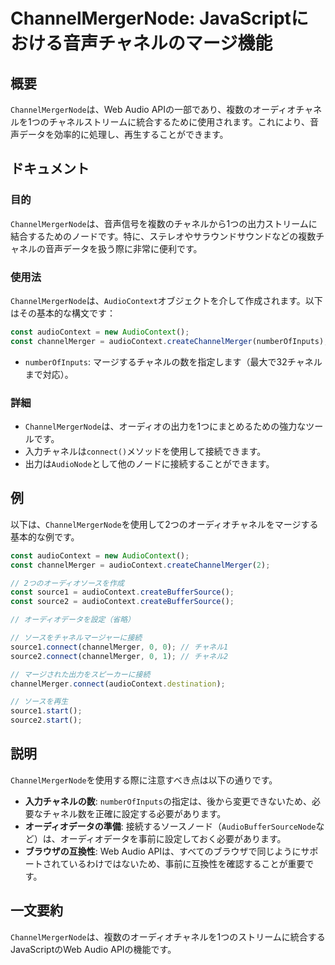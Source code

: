 <!--
Meta Description: # ChannelMergerNode: JavaScriptにおける音声チャネルのマージ機能 ## 概要 `ChannelMergerNode`は、Web Audio APIの一部であり、複数のオーディオチャネルを1つのチャネルストリームに統合するために使用されます。これにより、音声データを効率的...
Meta Keywords: audiocontext, channelmergernode, const, channelmerger, connect
-->

# ChannelMergerNode: JavaScriptにおける音声チャネルのマージ機能

## 概要
`ChannelMergerNode`は、Web Audio APIの一部であり、複数のオーディオチャネルを1つのチャネルストリームに統合するために使用されます。これにより、音声データを効率的に処理し、再生することができます。

## ドキュメント
### 目的
`ChannelMergerNode`は、音声信号を複数のチャネルから1つの出力ストリームに結合するためのノードです。特に、ステレオやサラウンドサウンドなどの複数チャネルの音声データを扱う際に非常に便利です。

### 使用法
`ChannelMergerNode`は、`AudioContext`オブジェクトを介して作成されます。以下はその基本的な構文です：

```javascript
const audioContext = new AudioContext();
const channelMerger = audioContext.createChannelMerger(numberOfInputs);
```

- `numberOfInputs`: マージするチャネルの数を指定します（最大で32チャネルまで対応）。

### 詳細
- `ChannelMergerNode`は、オーディオの出力を1つにまとめるための強力なツールです。
- 入力チャネルは`connect()`メソッドを使用して接続できます。
- 出力は`AudioNode`として他のノードに接続することができます。

## 例
以下は、`ChannelMergerNode`を使用して2つのオーディオチャネルをマージする基本的な例です。

```javascript
const audioContext = new AudioContext();
const channelMerger = audioContext.createChannelMerger(2);

// 2つのオーディオソースを作成
const source1 = audioContext.createBufferSource();
const source2 = audioContext.createBufferSource();

// オーディオデータを設定（省略）

// ソースをチャネルマージャーに接続
source1.connect(channelMerger, 0, 0); // チャネル1
source2.connect(channelMerger, 0, 1); // チャネル2

// マージされた出力をスピーカーに接続
channelMerger.connect(audioContext.destination);

// ソースを再生
source1.start();
source2.start();
```

## 説明
`ChannelMergerNode`を使用する際に注意すべき点は以下の通りです。

- **入力チャネルの数**: `numberOfInputs`の指定は、後から変更できないため、必要なチャネル数を正確に設定する必要があります。
- **オーディオデータの準備**: 接続するソースノード（`AudioBufferSourceNode`など）は、オーディオデータを事前に設定しておく必要があります。
- **ブラウザの互換性**: Web Audio APIは、すべてのブラウザで同じようにサポートされているわけではないため、事前に互換性を確認することが重要です。

## 一文要約
`ChannelMergerNode`は、複数のオーディオチャネルを1つのストリームに統合するJavaScriptのWeb Audio APIの機能です。